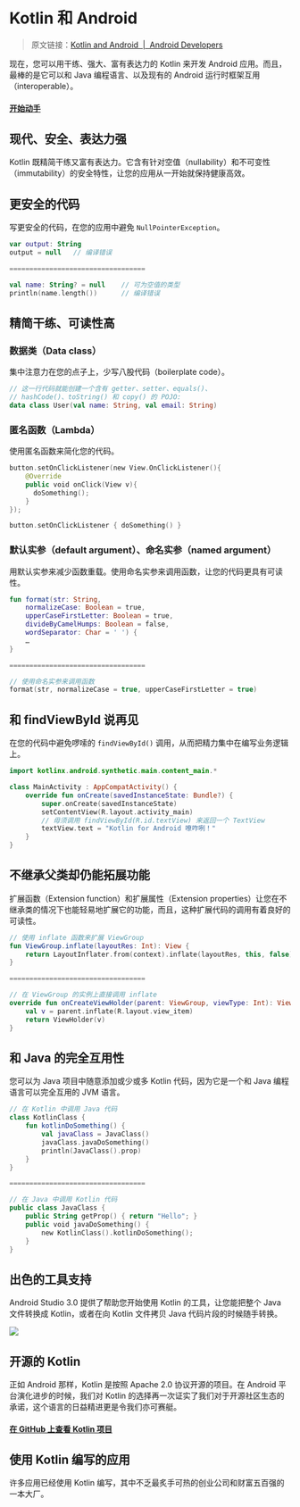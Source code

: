 # Kotlin 和 Android
> 原文链接：[Kotlin and Android  |  Android Developers](https://developer.android.google.cn/kotlin/)

现在，您可以用干练、强大、富有表达力的 Kotlin 来开发 Android 应用。而且，最棒的是它可以和 Java 编程语言、以及现有的 Android 运行时框架互用（interoperable）。

#### [开始动手](https://developer.android.google.cn/kotlin/get-started)

## 现代、安全、表达力强

Kotlin 既精简干练又富有表达力。它含有针对空值（nullability）和不可变性（immutability）的安全特性，让您的应用从一开始就保持健康高效。

## 更安全的代码

写更安全的代码，在您的应用中避免 `NullPointerException`。

```kotlin
var output: String
output = null   // 编译错误

==================================

val name: String? = null    // 可为空值的类型
println(name.length())      // 编译错误
```

## 精简干练、可读性高

### 数据类（Data class）

集中注意力在您的点子上，少写八股代码（boilerplate code）。

```kotlin
// 这一行代码就能创建一个含有 getter、setter、equals()、
// hashCode()、toString() 和 copy() 的 POJO:
data class User(val name: String, val email: String)
```

### 匿名函数（Lambda）

使用匿名函数来简化您的代码。

```kotlin
button.setOnClickListener(new View.OnClickListener(){
    @Override
    public void onClick(View v){
      doSomething();
    }
});
```

```kotlin
button.setOnClickListener { doSomething() }
```

### 默认实参（default argument）、命名实参（named argument）

用默认实参来减少函数重载。使用命名实参来调用函数，让您的代码更具有可读性。

```kotlin
fun format(str: String,
    normalizeCase: Boolean = true,
    upperCaseFirstLetter: Boolean = true,
    divideByCamelHumps: Boolean = false,
    wordSeparator: Char = ' ') {
    …
}

==================================

// 使用命名实参来调用函数
format(str, normalizeCase = true, upperCaseFirstLetter = true)
```

## 和 **findViewById** 说再见

在您的代码中避免啰嗦的 `findViewById()` 调用，从而把精力集中在编写业务逻辑上。

```kotlin
import kotlinx.android.synthetic.main.content_main.*

class MainActivity : AppCompatActivity() {
    override fun onCreate(savedInstanceState: Bundle?) {
        super.onCreate(savedInstanceState)
        setContentView(R.layout.activity_main)
        // 毋须调用 findViewById(R.id.textView) 来返回一个 TextView
        textView.text = "Kotlin for Android 嘹咋咧！"
    }
}
```

## 不继承父类却仍能拓展功能

扩展函数（Extension function）和扩展属性（Extension properties）让您在不继承类的情况下也能轻易地扩展它的功能，而且，这种扩展代码的调用有着良好的可读性。

```kotlin
// 使用 inflate 函数来扩展 ViewGroup
fun ViewGroup.inflate(layoutRes: Int): View {
    return LayoutInflater.from(context).inflate(layoutRes, this, false)
}

==================================

// 在 ViewGroup 的实例上直接调用 inflate
override fun onCreateViewHolder(parent: ViewGroup, viewType: Int): ViewHolder {
    val v = parent.inflate(R.layout.view_item)
    return ViewHolder(v)
}
```

## 和 Java 的完全互用性

您可以为 Java 项目中随意添加或少或多 Kotlin 代码，因为它是一个和 Java 编程语言可以完全互用的 JVM 语言。

```kotlin
// 在 Kotlin 中调用 Java 代码
class KotlinClass {
    fun kotlinDoSomething() {
        val javaClass = JavaClass()
        javaClass.javaDoSomething()
        println(JavaClass().prop)
    }
}

==================================

// 在 Java 中调用 Kotlin 代码
public class JavaClass {
    public String getProp() { return "Hello"; }
    public void javaDoSomething() {
        new KotlinClass().kotlinDoSomething();
    }
}
```

## 出色的工具支持

Android Studio 3.0 提供了帮助您开始使用 Kotlin 的工具，让您能把整个 Java 文件转换成 Kotlin，或者在向 Kotlin 文件拷贝 Java 代码片段的时候随手转换。

![](https://developer.android.google.cn/images/kotlin/kotlin-convert_2x.png)

## 开源的 Kotlin

正如 Android 那样，Kotlin 是按照 Apache 2.0 协议开源的项目。在 Android 平台演化进步的时候，我们对 Kotlin 的选择再一次证实了我们对于开源社区生态的承诺，这个语言的日益精进更是令我们亦可赛艇。

#### [在 GitHub 上查看 Kotlin 项目](https://github.com/JetBrains/kotlin)

## 使用 Kotlin 编写的应用

许多应用已经使用 Kotlin 编写，其中不乏最炙手可热的创业公司和财富五百强的一本大厂。

